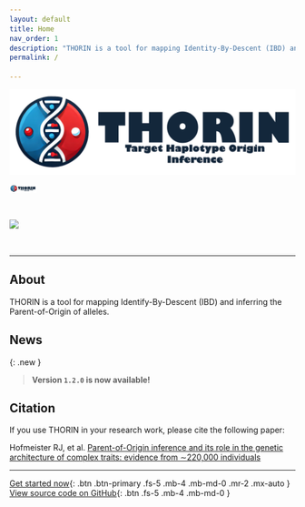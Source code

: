 ```yaml
---
layout: default
title: Home
nav_order: 1
description: "THORIN is a tool for mapping Identity-By-Descent (IBD) and inferring the Parent-of-Origin of alleles."
permalink: /

---
```


![](docs/assets/images/logo_thorin.png?raw=true)

<img src="https://github.com/RJHFMSTR/THORIN/blob/main/docs/assets/images/Presentation1/Slide1.png?raw=true" width="48">
<pre> </pre>

<img src="https://github.com/odelaneau/shapeit5/blob/main/docs/assets/images/branding/shapeit5_logo.png?raw=true" width="48">
<pre> </pre>

<!---
# THORIN
{: .fs-9 .fw-500 }
-->

<!---
**T**arget **H**aplotype **OR**igin **IN**ference version **1.2**
{: .fs-5 }
-->

---

## About

THORIN is a tool for mapping Identify-By-Descent (IBD) and inferring the Parent-of-Origin of alleles.

## News

{: .new }
> **Version `1.2.0` is now available!**
<!--- > See [the CHANGELOG](https://github.com/odelaneau/shapeit5/blob/main/docs/CHANGELOG.md) for details.
-->

## Citation

If you use THORIN in your research work, please cite the following paper:

Hofmeister RJ, et al. [Parent-of-Origin inference and its role in the genetic architecture of complex traits: evidence from ∼220,000 individuals](https://www.medrxiv.org/content/10.1101/2024.12.03.24318392v1)

---

[Get started now](#getting-started){: .btn .btn-primary .fs-5 .mb-4 .mb-md-0 .mr-2 .mx-auto }
[View source code on GitHub](https://github.com/rjhfmstr/thorin){: .btn .fs-5 .mb-4 .mb-md-0 }



